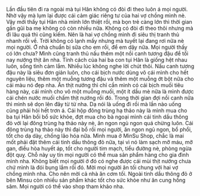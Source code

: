 Lần đầu tiên đi ra ngoài mà tụi Hân không có đòi đi theo luôn á mọi người. Nhờ vậy mà lụm lại được cái cảm giác riêng tư của hai vợ chồng mình nè. Vậy mới thấy tụi Hân nhà mình lớn thiệt rồi, mà bọn trẻ càng lớn thì thời gian gần gũi ba mẹ không có còn nhiều nữa. Không có đòi đi theo thôi nhưng mà đi lâu quá thì cũng kiếm. Nên là hai vợ chồng mình đi siêu thị tranh thủ nhanh rồi về. Trời không có lạnh mấy nhưng mà tuyết lại đang rơi nữa nè mọi người. Ở nhà chuẩn bị sữa cho em rồi, để em dậy nữa. Mọi người thấy có lớn chưa? Mình cũng tranh thủ nấu thêm một nồi canh tương đậu để tối nay nướng thịt ăn nha. Tính cách của hai ba con tụi Hân là giống hệt nhau luôn, sống tình cảm lắm. Nhiều lúc không nghe lời chút thôi. Nấu canh tương đậu này là siêu đơn giản luôn, cho cái bịch nước dùng vô cái mình cho hết nguyên liệu, thêm một muỗng tương đậu và thêm một muỗng ớt bột nữa cho cái màu nó đẹp nha. Ăn thịt nướng thì chỉ cần mình có cái bịch muối tiêu hàng này, cái mình cho vô một muỗng muối, một ít dầu mè nữa là mình được cái chén nước muối chấm thịt nướng rồi đó. Trong thời gian đợi nồi canh nữa thì mình sẽ dọn lên đây từ từ nha. Dạ nói là uống đi rồi mà lần nào uống cũng phải hỏi hết trơn á. Cái hộp đông trùng hạ thảo này là mình mua cho ba tụi Hân bồi bổ sức khỏe, đợt mua cho bà ngoại mình cái tinh dầu thông đỏ với lại đông trùng hạ thảo này nè, ăn ngon ngủ ngon quá chừng luôn. Cái đông trùng hạ thảo này thì đại bổ rồi mọi người, ăn ngon ngủ ngon, bổ phổi, tốt cho dạ dày, chống lão hóa nữa. Mình mua ở MinSu Shop, chắc là mai mốt phải đặt thêm cái tinh dầu thông đỏ nữa, tại vì nó làm sạch mỡ máu, mỡ gan, điều hòa huyết áp, tốt cho người tim mạch, tiểu đường nè, phòng ngừa đột quỵ. Chỗ này uy tín mọi người có thể mua sản phẩm hàng cho gia đình mình nha. Không biết mọi người ở đó có nghe được cái mùi thịt nướng chưa chứ mình là đói bụng lắm rồi đó. Mời mọi người ăn tối chung với hai vợ chồng mình nha. Cho nên mời cả nhà ăn cơm tối. Ngoài tinh dầu thông đỏ ở bên Minsu còn nhiều sản phẩm khác tốt cho sức khỏe như ăn cung hồng sâm. Mọi người có thể vào shop tham khảo nha.